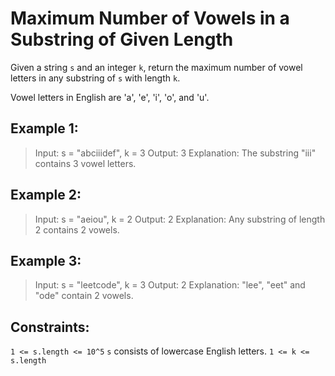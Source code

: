 # Maximum Number of Vowels in a Substring of Given Length

Given a string `s` and an integer `k`, return the maximum number of vowel letters in any substring of `s` with length `k`.

Vowel letters in English are 'a', 'e', 'i', 'o', and 'u'.

 

## Example 1:

> Input: s = "abciiidef", k = 3
> Output: 3
> Explanation: The substring "iii" contains 3 vowel letters.

## Example 2:

> Input: s = "aeiou", k = 2
> Output: 2
> Explanation: Any substring of length 2 contains 2 vowels.

## Example 3:

> Input: s = "leetcode", k = 3
> Output: 2
> Explanation: "lee", "eet" and "ode" contain 2 vowels.
 

## Constraints:

`1 <= s.length <= 10^5`
`s` consists of lowercase English letters.
`1 <= k <= s.length`
